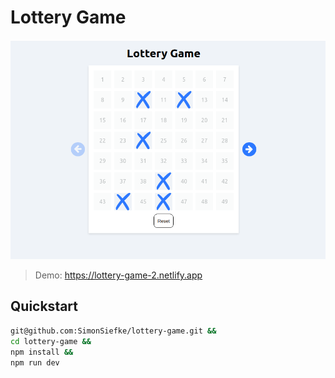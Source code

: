 # Lottery Game

![Demo](./demo.png)

> Demo: https://lottery-game-2.netlify.app

## Quickstart

```sh
git@github.com:SimonSiefke/lottery-game.git &&
cd lottery-game &&
npm install &&
npm run dev
```
